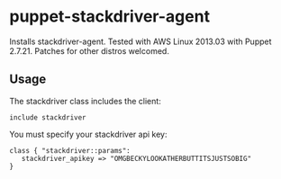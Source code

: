# puppet-stackdriver-agent

Installs stackdriver-agent.  Tested with AWS Linux 2013.03 with Puppet 2.7.21.  Patches for other distros welcomed.

## Usage

The stackdriver class includes the client:

	include stackdriver

You must specify your stackdriver api key:

	class { "stackdriver::params":
	   stackdriver_apikey => "OMGBECKYLOOKATHERBUTTITSJUSTSOBIG"
	}


